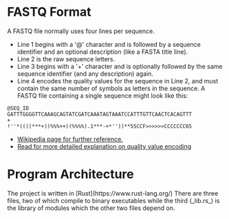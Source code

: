 <h1>FASTQ Format</h1>
A FASTQ file normally uses four lines per sequence.

* Line 1 begins with a '@' character and is followed by a sequence identifier and an optional description (like a FASTA title line).
* Line 2 is the raw sequence letters.
* Line 3 begins with a '+' character and is optionally followed by the same sequence identifier (and any description) again.
* Line 4 encodes the quality values for the sequence in Line 2, and must contain the same number of symbols as letters in the sequence.
A FASTQ file containing a single sequence might look like this:

```
@SEQ_ID
GATTTGGGGTTCAAAGCAGTATCGATCAAATAGTAAATCCATTTGTTCAACTCACAGTTT
+
!''*((((***+))%%%++)(%%%%).1***-+*''))**55CCF>>>>>>CCCCCCC65
```
* [Wikipedia page for further reference.](https://en.wikipedia.org/wiki/FASTQ_format)
* [Read for more detailed explanation on quality value encoding](https://en.wikipedia.org/wiki/FASTQ_format#Encoding)

<h1>Program Architecture </h1>
The project is written in [Rust](https://www.rust-lang.org/)
There are three files, two of which compile to binary executables while the third (_lib.rs_) is the library of modules which the other two files depend on.
